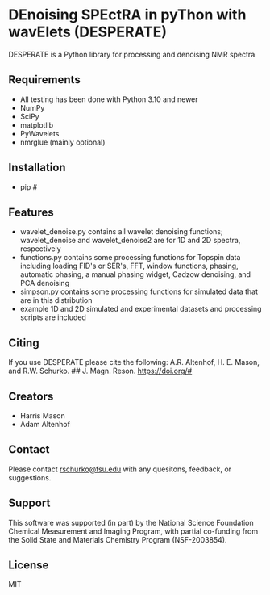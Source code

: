 # DEnoising SPEctRA in pyThon with wavElets (DESPERATE)

DESPERATE is a Python library for processing and denoising NMR spectra


## Requirements
- All testing has been done with Python 3.10 and newer
- NumPy
- SciPy
- matplotlib
- PyWavelets
- nmrglue (mainly optional)

## Installation
- pip #

## Features
- wavelet_denoise.py contains all wavelet denoising functions; wavelet_denoise and wavelet_denoise2 are for 1D and 2D spectra, respectively
- functions.py contains some processing functions for Topspin data including loading FID's or SER's, FFT, window functions, phasing, automatic phasing, a manual phasing widget, Cadzow denoising, and PCA denoising
- simpson.py contains some processing functions for simulated data that are in this distribution
- example 1D and 2D simulated and experimental datasets and processing scripts are included

## Citing
If you use DESPERATE please cite the following:
A.R. Altenhof, H. E. Mason, and R.W. Schurko. ## J. Magn. Reson. https://doi.org/#

## Creators
- Harris Mason
- Adam Altenhof

## Contact
Please contact rschurko@fsu.edu with any quesitons, feedback, or suggestions.

## Support
This software was supported (in part) by the National Science Foundation Chemical Measurement and Imaging Program, with partial co-funding from the Solid State and Materials Chemistry Program (NSF-2003854).

## License
MIT

[//]: # ()
